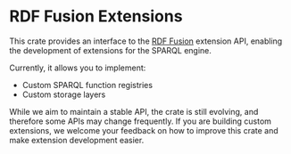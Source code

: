 RDF Fusion Extensions
=====================

This crate provides an interface to the [RDF Fusion](../rdf-fusion) extension API, enabling the development of
extensions for the SPARQL engine.

Currently, it allows you to implement:

- Custom SPARQL function registries
- Custom storage layers

While we aim to maintain a stable API, the crate is still evolving, and therefore some APIs may change frequently.
If you are building custom extensions, we welcome your feedback on how to improve this crate and make extension
development easier.